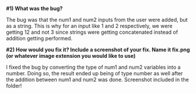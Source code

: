 **#1) What was the bug?**

The bug was that the num1 and num2 inputs from the user were added, but as a string. This is why for an input like 1 and 2 respectively, we were getting 12 and not 3 since strings were getting concatenated instead of addition getting performed. 


**#2) How would you fix it? Include a screenshot of your fix. Name it fix.png (or whatever image extension you would like to use)**

I fixed the bug by converting the type of num1 and num2 variables into a number. Doing so, the result ended up being of type number as well after the addition between num1 and num2 was done. Screenshot included in the folder!
